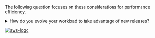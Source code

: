 The following question focuses on these considerations for performance efficiency.

<details>
<summary>How do you evolve your workload to take advantage of new releases?</summary>
<p>
When architecting workloads, there are finite options that you can choose from. However, over time, new technologies and approaches become available that could improve the performance of your workload.
</p>
</details>

<a href="https://docs.aws.amazon.com/wellarchitected/latest/framework/perf-review.html">![aws-logo](https://img.shields.io/badge/Amazon_AWS-FF9900?style=for-the-badge&logo=amazonaws&logoColor=white)</a>